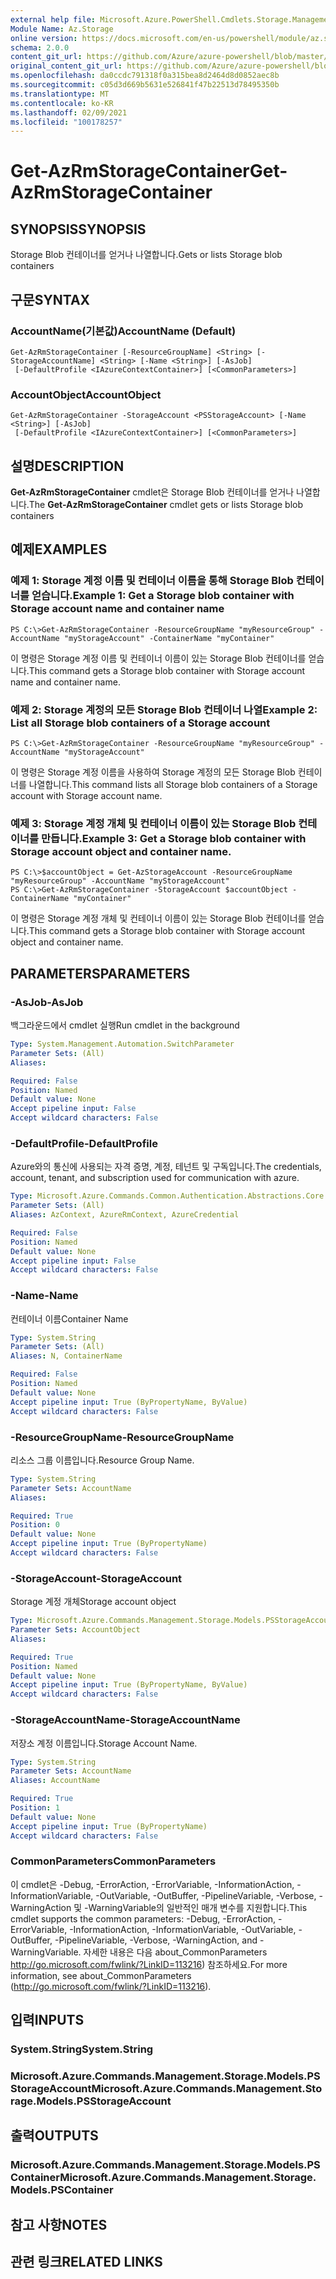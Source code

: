 ```yaml
---
external help file: Microsoft.Azure.PowerShell.Cmdlets.Storage.Management.dll-Help.xml
Module Name: Az.Storage
online version: https://docs.microsoft.com/en-us/powershell/module/az.storage/get-azrmstoragecontainer
schema: 2.0.0
content_git_url: https://github.com/Azure/azure-powershell/blob/master/src/Storage/Storage.Management/help/Get-AzRmStorageContainer.md
original_content_git_url: https://github.com/Azure/azure-powershell/blob/master/src/Storage/Storage.Management/help/Get-AzRmStorageContainer.md
ms.openlocfilehash: da0ccdc791318f0a315bea8d2464d8d0852aec8b
ms.sourcegitcommit: c05d3d669b5631e526841f47b22513d78495350b
ms.translationtype: MT
ms.contentlocale: ko-KR
ms.lasthandoff: 02/09/2021
ms.locfileid: "100178257"
---
```

# <span data-ttu-id="ca3ec-101">Get-AzRmStorageContainer</span><span class="sxs-lookup"><span data-stu-id="ca3ec-101">Get-AzRmStorageContainer</span></span>

## <span data-ttu-id="ca3ec-102">SYNOPSIS</span><span class="sxs-lookup"><span data-stu-id="ca3ec-102">SYNOPSIS</span></span>
<span data-ttu-id="ca3ec-103">Storage Blob 컨테이너를 얻거나 나열합니다.</span><span class="sxs-lookup"><span data-stu-id="ca3ec-103">Gets or lists Storage blob containers</span></span>

## <span data-ttu-id="ca3ec-104">구문</span><span class="sxs-lookup"><span data-stu-id="ca3ec-104">SYNTAX</span></span>

### <span data-ttu-id="ca3ec-105">AccountName(기본값)</span><span class="sxs-lookup"><span data-stu-id="ca3ec-105">AccountName (Default)</span></span>
```
Get-AzRmStorageContainer [-ResourceGroupName] <String> [-StorageAccountName] <String> [-Name <String>] [-AsJob]
 [-DefaultProfile <IAzureContextContainer>] [<CommonParameters>]
```

### <span data-ttu-id="ca3ec-106">AccountObject</span><span class="sxs-lookup"><span data-stu-id="ca3ec-106">AccountObject</span></span>
```
Get-AzRmStorageContainer -StorageAccount <PSStorageAccount> [-Name <String>] [-AsJob]
 [-DefaultProfile <IAzureContextContainer>] [<CommonParameters>]
```

## <span data-ttu-id="ca3ec-107">설명</span><span class="sxs-lookup"><span data-stu-id="ca3ec-107">DESCRIPTION</span></span>
<span data-ttu-id="ca3ec-108">**Get-AzRmStorageContainer** cmdlet은 Storage Blob 컨테이너를 얻거나 나열합니다.</span><span class="sxs-lookup"><span data-stu-id="ca3ec-108">The **Get-AzRmStorageContainer** cmdlet gets or lists  Storage blob containers</span></span>

## <span data-ttu-id="ca3ec-109">예제</span><span class="sxs-lookup"><span data-stu-id="ca3ec-109">EXAMPLES</span></span>

### <span data-ttu-id="ca3ec-110">예제 1: Storage 계정 이름 및 컨테이너 이름을 통해 Storage Blob 컨테이너를 얻습니다.</span><span class="sxs-lookup"><span data-stu-id="ca3ec-110">Example 1: Get a Storage blob container with Storage account name and container name</span></span>
```
PS C:\>Get-AzRmStorageContainer -ResourceGroupName "myResourceGroup" -AccountName "myStorageAccount" -ContainerName "myContainer"
```

<span data-ttu-id="ca3ec-111">이 명령은 Storage 계정 이름 및 컨테이너 이름이 있는 Storage Blob 컨테이너를 얻습니다.</span><span class="sxs-lookup"><span data-stu-id="ca3ec-111">This command gets a Storage blob container with Storage account name and container name.</span></span>

### <span data-ttu-id="ca3ec-112">예제 2: Storage 계정의 모든 Storage Blob 컨테이너 나열</span><span class="sxs-lookup"><span data-stu-id="ca3ec-112">Example 2: List  all Storage blob containers of a Storage account</span></span>
```
PS C:\>Get-AzRmStorageContainer -ResourceGroupName "myResourceGroup" -AccountName "myStorageAccount"
```

<span data-ttu-id="ca3ec-113">이 명령은 Storage 계정 이름을 사용하여 Storage 계정의 모든 Storage Blob 컨테이너를 나열합니다.</span><span class="sxs-lookup"><span data-stu-id="ca3ec-113">This command lists all Storage blob containers of a Storage account with Storage account name.</span></span>

### <span data-ttu-id="ca3ec-114">예제 3: Storage 계정 개체 및 컨테이너 이름이 있는 Storage Blob 컨테이너를 만듭니다.</span><span class="sxs-lookup"><span data-stu-id="ca3ec-114">Example 3: Get a Storage blob container with Storage account object and container name.</span></span>
```
PS C:\>$accountObject = Get-AzStorageAccount -ResourceGroupName "myResourceGroup" -AccountName "myStorageAccount"
PS C:\>Get-AzRmStorageContainer -StorageAccount $accountObject -ContainerName "myContainer"
```

<span data-ttu-id="ca3ec-115">이 명령은 Storage 계정 개체 및 컨테이너 이름이 있는 Storage Blob 컨테이너를 얻습니다.</span><span class="sxs-lookup"><span data-stu-id="ca3ec-115">This command gets a Storage blob container with Storage account object and container name.</span></span>

## <span data-ttu-id="ca3ec-116">PARAMETERS</span><span class="sxs-lookup"><span data-stu-id="ca3ec-116">PARAMETERS</span></span>

### <span data-ttu-id="ca3ec-117">-AsJob</span><span class="sxs-lookup"><span data-stu-id="ca3ec-117">-AsJob</span></span>
<span data-ttu-id="ca3ec-118">백그라운드에서 cmdlet 실행</span><span class="sxs-lookup"><span data-stu-id="ca3ec-118">Run cmdlet in the background</span></span>

```yaml
Type: System.Management.Automation.SwitchParameter
Parameter Sets: (All)
Aliases:

Required: False
Position: Named
Default value: None
Accept pipeline input: False
Accept wildcard characters: False
```

### <span data-ttu-id="ca3ec-119">-DefaultProfile</span><span class="sxs-lookup"><span data-stu-id="ca3ec-119">-DefaultProfile</span></span>
<span data-ttu-id="ca3ec-120">Azure와의 통신에 사용되는 자격 증명, 계정, 테넌트 및 구독입니다.</span><span class="sxs-lookup"><span data-stu-id="ca3ec-120">The credentials, account, tenant, and subscription used for communication with azure.</span></span>

```yaml
Type: Microsoft.Azure.Commands.Common.Authentication.Abstractions.Core.IAzureContextContainer
Parameter Sets: (All)
Aliases: AzContext, AzureRmContext, AzureCredential

Required: False
Position: Named
Default value: None
Accept pipeline input: False
Accept wildcard characters: False
```

### <span data-ttu-id="ca3ec-121">-Name</span><span class="sxs-lookup"><span data-stu-id="ca3ec-121">-Name</span></span>
<span data-ttu-id="ca3ec-122">컨테이너 이름</span><span class="sxs-lookup"><span data-stu-id="ca3ec-122">Container Name</span></span>

```yaml
Type: System.String
Parameter Sets: (All)
Aliases: N, ContainerName

Required: False
Position: Named
Default value: None
Accept pipeline input: True (ByPropertyName, ByValue)
Accept wildcard characters: False
```

### <span data-ttu-id="ca3ec-123">-ResourceGroupName</span><span class="sxs-lookup"><span data-stu-id="ca3ec-123">-ResourceGroupName</span></span>
<span data-ttu-id="ca3ec-124">리소스 그룹 이름입니다.</span><span class="sxs-lookup"><span data-stu-id="ca3ec-124">Resource Group Name.</span></span>

```yaml
Type: System.String
Parameter Sets: AccountName
Aliases:

Required: True
Position: 0
Default value: None
Accept pipeline input: True (ByPropertyName)
Accept wildcard characters: False
```

### <span data-ttu-id="ca3ec-125">-StorageAccount</span><span class="sxs-lookup"><span data-stu-id="ca3ec-125">-StorageAccount</span></span>
<span data-ttu-id="ca3ec-126">Storage 계정 개체</span><span class="sxs-lookup"><span data-stu-id="ca3ec-126">Storage account object</span></span>

```yaml
Type: Microsoft.Azure.Commands.Management.Storage.Models.PSStorageAccount
Parameter Sets: AccountObject
Aliases:

Required: True
Position: Named
Default value: None
Accept pipeline input: True (ByPropertyName, ByValue)
Accept wildcard characters: False
```

### <span data-ttu-id="ca3ec-127">-StorageAccountName</span><span class="sxs-lookup"><span data-stu-id="ca3ec-127">-StorageAccountName</span></span>
<span data-ttu-id="ca3ec-128">저장소 계정 이름입니다.</span><span class="sxs-lookup"><span data-stu-id="ca3ec-128">Storage Account Name.</span></span>

```yaml
Type: System.String
Parameter Sets: AccountName
Aliases: AccountName

Required: True
Position: 1
Default value: None
Accept pipeline input: True (ByPropertyName)
Accept wildcard characters: False
```

### <span data-ttu-id="ca3ec-129">CommonParameters</span><span class="sxs-lookup"><span data-stu-id="ca3ec-129">CommonParameters</span></span>
<span data-ttu-id="ca3ec-130">이 cmdlet은 -Debug, -ErrorAction, -ErrorVariable, -InformationAction, -InformationVariable, -OutVariable, -OutBuffer, -PipelineVariable, -Verbose, -WarningAction 및 -WarningVariable의 일반적인 매개 변수를 지원합니다.</span><span class="sxs-lookup"><span data-stu-id="ca3ec-130">This cmdlet supports the common parameters: -Debug, -ErrorAction, -ErrorVariable, -InformationAction, -InformationVariable, -OutVariable, -OutBuffer, -PipelineVariable, -Verbose, -WarningAction, and -WarningVariable.</span></span> <span data-ttu-id="ca3ec-131">자세한 내용은 다음 about_CommonParameters http://go.microsoft.com/fwlink/?LinkID=113216) 참조하세요.</span><span class="sxs-lookup"><span data-stu-id="ca3ec-131">For more information, see about_CommonParameters (http://go.microsoft.com/fwlink/?LinkID=113216).</span></span>

## <span data-ttu-id="ca3ec-132">입력</span><span class="sxs-lookup"><span data-stu-id="ca3ec-132">INPUTS</span></span>

### <span data-ttu-id="ca3ec-133">System.String</span><span class="sxs-lookup"><span data-stu-id="ca3ec-133">System.String</span></span>

### <span data-ttu-id="ca3ec-134">Microsoft.Azure.Commands.Management.Storage.Models.PSStorageAccount</span><span class="sxs-lookup"><span data-stu-id="ca3ec-134">Microsoft.Azure.Commands.Management.Storage.Models.PSStorageAccount</span></span>

## <span data-ttu-id="ca3ec-135">출력</span><span class="sxs-lookup"><span data-stu-id="ca3ec-135">OUTPUTS</span></span>

### <span data-ttu-id="ca3ec-136">Microsoft.Azure.Commands.Management.Storage.Models.PSContainer</span><span class="sxs-lookup"><span data-stu-id="ca3ec-136">Microsoft.Azure.Commands.Management.Storage.Models.PSContainer</span></span>

## <span data-ttu-id="ca3ec-137">참고 사항</span><span class="sxs-lookup"><span data-stu-id="ca3ec-137">NOTES</span></span>

## <span data-ttu-id="ca3ec-138">관련 링크</span><span class="sxs-lookup"><span data-stu-id="ca3ec-138">RELATED LINKS</span></span>
